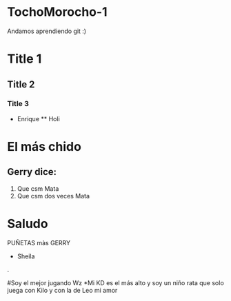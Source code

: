 # TochoMorocho-1
Andamos aprendiendo git :)

# Title 1
## Title 2
### Title 3
* Enrique
** Holi

# El más chido 
## Gerry dice:
1. Que csm Mata
1. Que csm dos veces Mata

# Saludo
PUÑETAS màs GERRY
* Sheila


.

#Soy el mejor jugando Wz
*Mi KD es el más alto y soy un niño rata que solo juega con Kilo y con la de Leo mi amor

